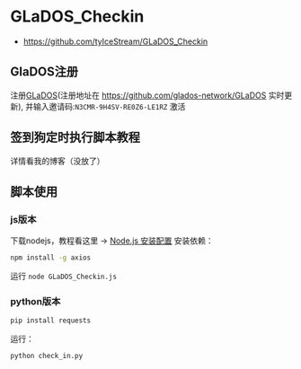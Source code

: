 # GLaDOS_Checkin
- https://github.com/tyIceStream/GLaDOS_Checkin

## GlaDOS注册
注册[GLaDOS](https://glados.rocks/)(注册地址在 https://github.com/glados-network/GLaDOS 实时更新), 并输入邀请码:`N3CMR-9H4SV-RE0Z6-LE1RZ` 激活

## 签到狗定时执行脚本教程
详情看我的博客（没放了）

## 脚本使用
### js版本
下载nodejs，教程看这里 -> [Node.js 安装配置](https://www.runoob.com/nodejs/nodejs-install-setup.html)
安装依赖：
```sh
npm install -g axios
```
运行 `node GLaDOS_Checkin.js`

### python版本
```sh
pip install requests
```
运行：
```sh
python check_in.py
```
